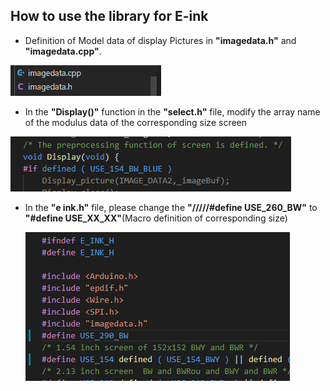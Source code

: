 

## How to use the library for E-ink

* Definition of Model data of display Pictures in **"imagedata.h"** and **"imagedata.cpp"**.

<img src="img/how_to_use_the_library_for_E_ink/1.png">

* In the **"Display()"** function in the **"select.h"** file, modify the array name of the modulus data of the corresponding size screen

<img src="img/how_to_use_the_library_for_E_ink/2.png">

* In the **"e ink.h"** file, please change the **"/////#define USE_260_BW"** to **"#define USE_XX_XX"**(Macro definition of corresponding size)

  <img src="img/how_to_use_the_library_for_E_ink/3.png">


